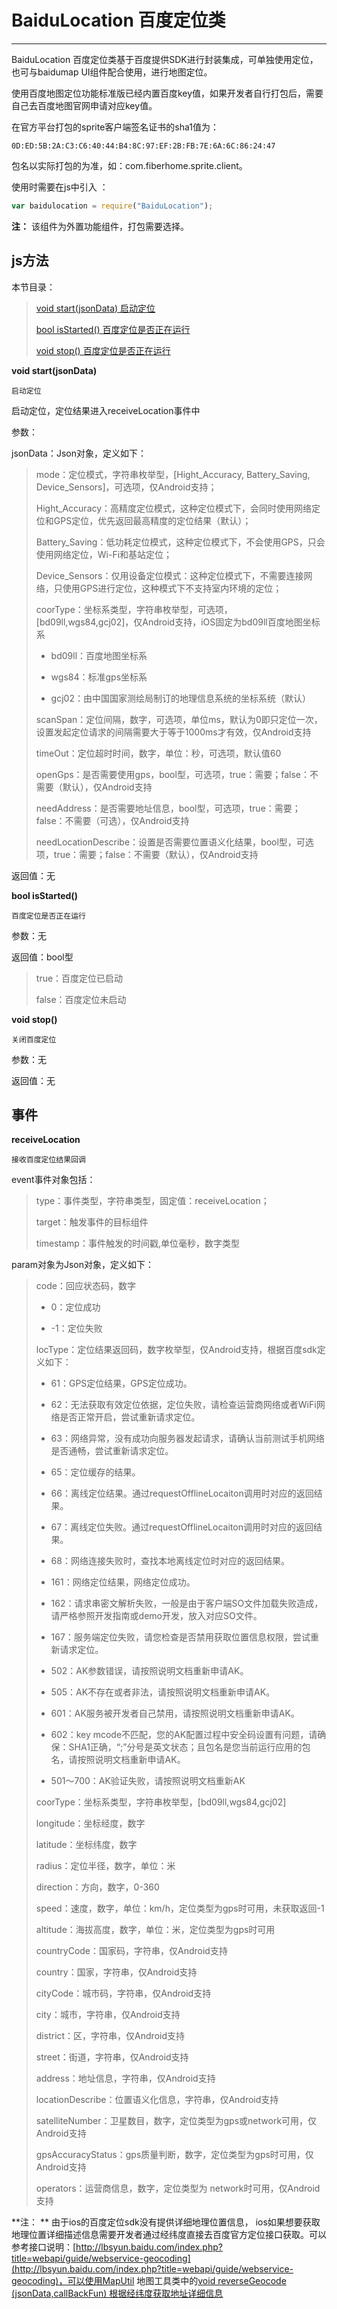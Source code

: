 #  BaiduLocation 百度定位类

----------
BaiduLocation 百度定位类基于百度提供SDK进行封装集成，可单独使用定位，也可与baidumap UI组件配合使用，进行地图定位。

使用百度地图定位功能标准版已经内置百度key值，如果开发者自行打包后，需要自己去百度地图官网申请对应key值。

在官方平台打包的sprite客户端签名证书的sha1值为：
```
0D:ED:5B:2A:C3:C6:40:44:B4:8C:97:EF:2B:FB:7E:6A:6C:86:24:47 
```
包名以实际打包的为准，如：com.fiberhome.sprite.client。

使用时需要在js中引入 ：

```javascript
var baidulocation = require("BaiduLocation"); 
```

**注：** 该组件为外置功能组件，打包需要选择。

<h2 id="cid_1">js方法</h2>  

本节目录：

> [void start(jsonData)   启动定位 ](#ff_0)
> 
> [bool isStarted() 百度定位是否正在运行 ](#ff_1)
>
> [void stop()   百度定位是否正在运行 ](#ff_2)



<span id="ff_0">**void start(jsonData)**</span>  

<code>启动定位</code>  

启动定位，定位结果进入receiveLocation事件中

参数：  

jsonData：Json对象，定义如下：  

> mode：定位模式，字符串枚举型，[Hight_Accuracy, Battery_Saving, Device_Sensors]，可选项，仅Android支持；  
> 
> Hight_Accuracy：高精度定位模式，这种定位模式下，会同时使用网络定位和GPS定位，优先返回最高精度的定位结果（默认）；
> 
> Battery_Saving：低功耗定位模式，这种定位模式下，不会使用GPS，只会使用网络定位，Wi-Fi和基站定位； 
> 
> Device_Sensors：仅用设备定位模式：这种定位模式下，不需要连接网络，只使用GPS进行定位，这种模式下不支持室内环境的定位；
> 
> coorType：坐标系类型，字符串枚举型，可选项，[bd09ll,wgs84,gcj02]，仅Android支持，iOS固定为bd09ll百度地图坐标系
> 
> - bd09ll：百度地图坐标系
> 
> - wgs84：标准gps坐标系
> 
> - gcj02：由中国国家测绘局制订的地理信息系统的坐标系统（默认）
> 
> scanSpan：定位间隔，数字，可选项，单位ms，默认为0即只定位一次，设置发起定位请求的间隔需要大于等于1000ms才有效，仅Android支持
> 
> timeOut：定位超时时间，数字，单位：秒，可选项，默认值60
> 
> openGps：是否需要使用gps，bool型，可选项，true：需要；false：不需要（默认），仅Android支持
> 
> needAddress：是否需要地址信息，bool型，可选项，true：需要；false：不需要（可选），仅Android支持
> 
> 
> needLocationDescribe：设置是否需要位置语义化结果，bool型，可选项，true：需要；false：不需要（默认），仅Android支持

返回值：无



<span id="ff_1">**bool isStarted()**</span>  

<code>百度定位是否正在运行</code>   

参数：无 

返回值：bool型  

> true：百度定位已启动
> 
> false：百度定位未启动

<span id="ff_2">**void stop()**</span>  

<code>关闭百度定位</code>  

参数：无  

返回值：无



<h2 id="cid_2">事件</h2>  


**receiveLocation**

<code>接收百度定位结果回调</code>

event事件对象包括：  

> type：事件类型，字符串类型，固定值：receiveLocation；
> 
> target：触发事件的目标组件 
> 
> timestamp：事件触发的时间戳,单位毫秒，数字类型

param对象为Json对象，定义如下：

> code：回应状态码，数字
> 
> -  0：定位成功
> 
> - -1：定位失败 
> 
> locType：定位结果返回码，数字枚举型，仅Android支持，根据百度sdk定义如下：  
> 
> - 61：GPS定位结果，GPS定位成功。
> 
> - 62：无法获取有效定位依据，定位失败，请检查运营商网络或者WiFi网络是否正常开启，尝试重新请求定位。
> 
> - 63：网络异常，没有成功向服务器发起请求，请确认当前测试手机网络是否通畅，尝试重新请求定位。
> 
> - 65：定位缓存的结果。
> 
> - 66：离线定位结果。通过requestOfflineLocaiton调用时对应的返回结果。
> 
> - 67：离线定位失败。通过requestOfflineLocaiton调用时对应的返回结果。
> 
> - 68：网络连接失败时，查找本地离线定位时对应的返回结果。
> 
> - 161：网络定位结果，网络定位成功。
> 
> - 162：请求串密文解析失败，一般是由于客户端SO文件加载失败造成，请严格参照开发指南或demo开发，放入对应SO文件。
> 
> - 167：服务端定位失败，请您检查是否禁用获取位置信息权限，尝试重新请求定位。
> 
> - 502：AK参数错误，请按照说明文档重新申请AK。
> 
> - 505：AK不存在或者非法，请按照说明文档重新申请AK。
> 
> - 601：AK服务被开发者自己禁用，请按照说明文档重新申请AK。
> 
> - 602：key mcode不匹配，您的AK配置过程中安全码设置有问题，请确保：SHA1正确，“;”分号是英文状态；且包名是您当前运行应用的包名，请按照说明文档重新申请AK。
> 
> - 501～700：AK验证失败，请按照说明文档重新AK
> 
> coorType：坐标系类型，字符串枚举型，[bd09ll,wgs84,gcj02]
> 
> longitude：坐标经度，数字
> 
> latitude：坐标纬度，数字
> 
> radius：定位半径，数字，单位：米
> 
> direction：方向，数字，0-360
> 
> speed：速度，数字，单位：km/h，定位类型为gps时可用，未获取返回-1
> 
> altitude：海拔高度，数字，单位：米，定位类型为gps时可用
> 
> countryCode：国家码，字符串，仅Android支持
> 
> country：国家，字符串，仅Android支持
> 
> cityCode：城市码，字符串，仅Android支持
> 
> city：城市，字符串，仅Android支持
> 
> district：区，字符串，仅Android支持
> 
> street：街道，字符串，仅Android支持
> 
> address：地址信息，字符串，仅Android支持
> 
> locationDescribe：位置语义化信息，字符串，仅Android支持
> 
> satelliteNumber：卫星数目，数字，定位类型为gps或network可用，仅Android支持
> 
> gpsAccuracyStatus：gps质量判断，数字，定位类型为gps时可用，仅Android支持
> 
> operators：运营商信息，数字，定位类型为 network时可用，仅Android支持

**注： ** 由于ios的百度定位sdk没有提供详细地理位置信息， ios如果想要获取地理位置详细描述信息需要开发者通过经纬度直接去百度官方定位接口获取。可以参考接口说明：[http://lbsyun.baidu.com/index.php?title=webapi/guide/webservice-geocoding](http://lbsyun.baidu.com/index.php?title=webapi/guide/webservice-geocoding)，可以使用MapUtil 地图工具类中的[void reverseGeocode (jsonData,callBackFun)  根据经纬度获取地址详细信息](https://gitdocument.exmobi.cn/sprite-advanced/maputil.html#ff_3)

